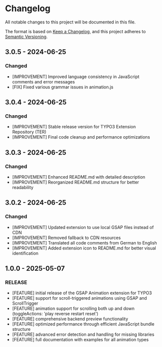 # Changelog
All notable changes to this project will be documented in this file.

The format is based on [Keep a Changelog](https://keepachangelog.com/en/1.0.0/),
and this project adheres to [Semantic Versioning](https://semver.org/spec/v2.0.0.html).

## 3.0.5 - 2024-06-25
### Changed
- [IMPROVEMENT] Improved language consistency in JavaScript comments and error messages
- [FIX] Fixed various grammar issues in animation.js

## 3.0.4 - 2024-06-25
### Changed
- [IMPROVEMENT] Stable release version for TYPO3 Extension Repository (TER)
- [IMPROVEMENT] Final code cleanup and performance optimizations

## 3.0.3 - 2024-06-25
### Changed
- [IMPROVEMENT] Enhanced README.md with detailed description
- [IMPROVEMENT] Reorganized README.md structure for better readability

## 3.0.2 - 2024-06-25
### Changed
- [IMPROVEMENT] Updated extension to use local GSAP files instead of CDN
- [IMPROVEMENT] Removed fallback to CDN resources
- [IMPROVEMENT] Translated all code comments from German to English
- [IMPROVEMENT] Added extension icon to README.md for better visual identification

## 1.0.0 - 2025-05-07
### RELEASE
- [FEATURE] initial release of the GSAP Animation extension for TYPO3
- [FEATURE] support for scroll-triggered animations using GSAP and ScrollTrigger
- [FEATURE] animation support for scrolling both up and down (toggleActions: 'play reverse restart reset')
- [FEATURE] comprehensive backend preview functionality
- [FEATURE] optimized performance through efficient JavaScript bundle structure
- [FEATURE] advanced error detection and handling for missing libraries
- [FEATURE] full documentation with examples for all animation types

